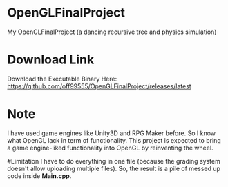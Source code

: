 # OpenGLFinalProject
My OpenGLFinalProject (a dancing recursive tree and physics simulation)

# Download Link
Download the Executable Binary Here:
https://github.com/off99555/OpenGLFinalProject/releases/latest

# Note
I have used game engines like Unity3D and RPG Maker before. So I know what
OpenGL lack in term of functionality. This project is expected to bring a
game engine-liked functionality into OpenGL by reinventing the wheel.

#Limitation
I have to do everything in one file (because the grading system
doesn't allow uploading multiple files). So, the result is a pile of messed up
code inside **Main.cpp**.
